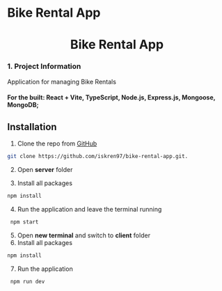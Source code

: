 # Bike Rental App

<div align="center">
  <h1 align="center">Bike Rental App</h1>
</div>

### 1. Project Information

Application for managing Bike Rentals

#### For the built: React + Vite, TypeScript, Node.js, Express.js, Mongoose, MongoDB;

## Installation

1. Clone the repo from [GitHub](https://github.com/iskren97/bike-rental-app.git)

```sh
git clone https://github.com/iskren97/bike-rental-app.git.
```

2. Open **server** folder

3. Install all packages

```sh
npm install
```

4. Run the application and leave the terminal running

```sh
 npm start
```

5. Open **new terminal** and switch to **client** folder
6. Install all packages

```sh
npm install
```

7. Run the application

```sh
 npm run dev
```

